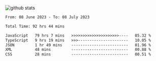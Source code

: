 
![github stats](https://github-readme-stats.vercel.app/api?username=realmahd1&show_icons=true&theme=codeSTACKr&hide_rank=true&count_private=true)

<!--START_SECTION:waka-->

```txt
From: 08 June 2023 - To: 08 July 2023

Total Time: 92 hrs 44 mins

JavaScript   79 hrs 7 mins   >>>>>>>>>>>>>>>>>>>>>----   85.32 %
TypeScript   9 hrs 19 mins   >>>----------------------   10.05 %
JSON         1 hr 49 mins    -------------------------   01.96 %
XML          48 mins         -------------------------   00.88 %
CSS          28 mins         -------------------------   00.51 %
```

<!--END_SECTION:waka-->
